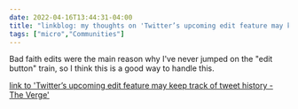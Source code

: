 ```yaml
---
date: 2022-04-16T13:44:31-04:00
title: "linkblog: my thoughts on 'Twitter’s upcoming edit feature may keep track of tweet history - The Verge'"
tags: ["micro","Communities"]
---
```

Bad faith edits were the main reason why I've never jumped on the "edit button" train, so I think this is a good way to handle this.
 
[link to 'Twitter’s upcoming edit feature may keep track of tweet history - The Verge'](https://www.theverge.com/2022/4/16/23028111/twitter-upcoming-edit-button-tweet-history)
